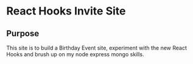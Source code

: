 # React Hooks Invite Site

## Purpose

This site is to build a Birthday Event site, experiment with the new React Hooks and brush up on my node express mongo skills. 


